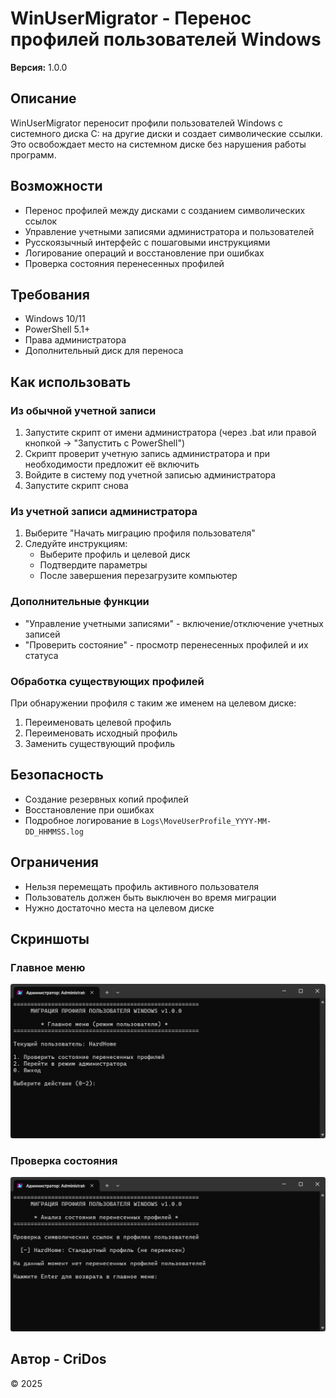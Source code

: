 # WinUserMigrator - Перенос профилей пользователей Windows

**Версия:** 1.0.0

## Описание

WinUserMigrator переносит профили пользователей Windows с системного диска C: на другие диски и создает символические ссылки. Это освобождает место на системном диске без нарушения работы программ.

## Возможности

- Перенос профилей между дисками с созданием символических ссылок
- Управление учетными записями администратора и пользователей
- Русскоязычный интерфейс с пошаговыми инструкциями
- Логирование операций и восстановление при ошибках
- Проверка состояния перенесенных профилей

## Требования

- Windows 10/11
- PowerShell 5.1+
- Права администратора
- Дополнительный диск для переноса

## Как использовать

### Из обычной учетной записи

1. Запустите скрипт от имени администратора (через .bat или правой кнопкой → "Запустить с PowerShell")
2. Скрипт проверит учетную запись администратора и при необходимости предложит её включить
3. Войдите в систему под учетной записью администратора
4. Запустите скрипт снова

### Из учетной записи администратора

1. Выберите "Начать миграцию профиля пользователя"
2. Следуйте инструкциям:
   - Выберите профиль и целевой диск
   - Подтвердите параметры
   - После завершения перезагрузите компьютер

### Дополнительные функции

- "Управление учетными записями" - включение/отключение учетных записей
- "Проверить состояние" - просмотр перенесенных профилей и их статуса

### Обработка существующих профилей

При обнаружении профиля с таким же именем на целевом диске:
1. Переименовать целевой профиль
2. Переименовать исходный профиль
3. Заменить существующий профиль

## Безопасность

- Создание резервных копий профилей
- Восстановление при ошибках
- Подробное логирование в `Logs\MoveUserProfile_YYYY-MM-DD_HHMMSS.log`

## Ограничения

- Нельзя перемещать профиль активного пользователя
- Пользователь должен быть выключен во время миграции
- Нужно достаточно места на целевом диске

## Скриншоты

### Главное меню
![Главное меню](Screens/Main.png)

### Проверка состояния
![Проверка состояния](Screens/CheckState.png)

## Автор - CriDos

© 2025